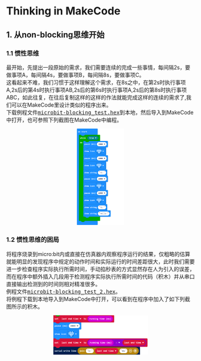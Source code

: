 # Thinking in MakeCode
## 1. 从non-blocking思维开始
### 1.1 惯性思维
最开始，先提出一段原始的需求，我们需要连续的完成一些事情，每间隔2s，要做事项A，每间隔4s，要做事项B，每间隔8s，要做事项C。  
这看起来不难，我们习惯于这样理解这个需求，在8s之中，在第2s时执行事项A,2s后的第4s时执行事项AB,2s后的第6s时执行事项A,2s后的第8s时执行事项ABC，如此往复，在往后复制这样的这样的作法就能完成这样的连续的需求了,我们可以在MakeCode里设计类似的程序出来。  
下载例程文件<kbd>[microbit-blocking_test.hex](https://github.com/Wind-stormger/Makecode/blob/master/Thinking%20in%20MakeCode/Routine%20folder/microbit-blocking_test.hex)</kbd>到本地，然后导入到MakeCode中打开，也可参照下列截图在MakeCode中编程。
<div align=center><img src="https://github.com/Wind-stormger/Makecode/blob/master/Thinking%20in%20MakeCode/Routine%20screenshot%20folder/1.1blocking_test.png" width="25%"></div>

### 1.2 惯性思维的困局
将程序烧录到micro:bit内或直接在仿真器内观察程序运行的结果，仅粗略的估算就能明显的发现程序中规定的动作时间和实际运行的时间差距很大，此时我们需要进一步检查程序实际执行所需时间，手动掐秒表的方式显然存在人为引入的误差，而在程序中额外插入几段用于检测程序实际执行所需时间的代码（积木）并从串口直接输出检测到的时间则相对精准很多。  
例程文件<kbd>[microbit-blocking_test_2.hex](https://github.com/Wind-stormger/Makecode/blob/master/Thinking%20in%20MakeCode/Routine%20folder/microbit-blocking_test_2.hex)</kbd>。  
将例程下载到本地导入到MakeCode中打开，可以看到在程序中加入了如下列截图所示的积木。  
<div align=center><img src="https://github.com/Wind-stormger/Makecode/blob/master/Thinking%20in%20MakeCode/Routine%20screenshot%20folder/1.2blocking_test_2.png" width="50%"></div>  
